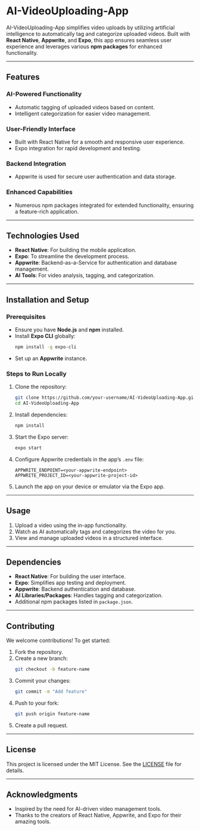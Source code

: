 # **AI-VideoUploading-App**

AI-VideoUploading-App simplifies video uploads by utilizing artificial intelligence to automatically tag and categorize uploaded videos. Built with **React Native**, **Appwrite**, and **Expo**, this app ensures seamless user experience and leverages various **npm packages** for enhanced functionality.

---

## **Features**

### **AI-Powered Functionality**
- Automatic tagging of uploaded videos based on content.
- Intelligent categorization for easier video management.

### **User-Friendly Interface**
- Built with React Native for a smooth and responsive user experience.
- Expo integration for rapid development and testing.

### **Backend Integration**
- Appwrite is used for secure user authentication and data storage.

### **Enhanced Capabilities**
- Numerous npm packages integrated for extended functionality, ensuring a feature-rich application.

---

## **Technologies Used**
- **React Native**: For building the mobile application.
- **Expo**: To streamline the development process.
- **Appwrite**: Backend-as-a-Service for authentication and database management.
- **AI Tools**: For video analysis, tagging, and categorization.

---

## **Installation and Setup**

### **Prerequisites**
- Ensure you have **Node.js** and **npm** installed.
- Install **Expo CLI** globally:
  ```bash
  npm install -g expo-cli
  ```
- Set up an **Appwrite** instance.

### **Steps to Run Locally**
1. Clone the repository:
   ```bash
   git clone https://github.com/your-username/AI-VideoUploading-App.git
   cd AI-VideoUploading-App
   ```
2. Install dependencies:
   ```bash
   npm install
   ```
3. Start the Expo server:
   ```bash
   expo start
   ```
4. Configure Appwrite credentials in the app’s `.env` file:
   ```
   APPWRITE_ENDPOINT=<your-appwrite-endpoint>
   APPWRITE_PROJECT_ID=<your-appwrite-project-id>
   ```
5. Launch the app on your device or emulator via the Expo app.

---

## **Usage**
1. Upload a video using the in-app functionality.
2. Watch as AI automatically tags and categorizes the video for you.
3. View and manage uploaded videos in a structured interface.

---

## **Dependencies**
- **React Native**: For building the user interface.
- **Expo**: Simplifies app testing and deployment.
- **Appwrite**: Backend authentication and database.
- **AI Libraries/Packages**: Handles tagging and categorization.
- Additional npm packages listed in `package.json`.

---

## **Contributing**
We welcome contributions! To get started:
1. Fork the repository.
2. Create a new branch:
   ```bash
   git checkout -b feature-name
   ```
3. Commit your changes:
   ```bash
   git commit -m "Add feature"
   ```
4. Push to your fork:
   ```bash
   git push origin feature-name
   ```
5. Create a pull request.

---

## **License**
This project is licensed under the MIT License. See the [LICENSE](LICENSE) file for details.

---

## **Acknowledgments**
- Inspired by the need for AI-driven video management tools.
- Thanks to the creators of React Native, Appwrite, and Expo for their amazing tools.

